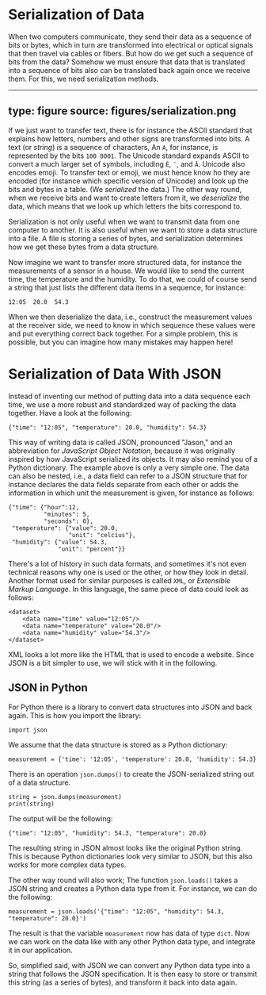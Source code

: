 # Serialization of Data

When two computers communicate, they send their data as a sequence of
bits or bytes, which in turn are transformed into electrical or optical
signals that then travel via cables or fibers. But how do we get such a
sequence of bits from the data? Somehow we must ensure that data that is
translated into a sequence of bits also can be translated back again
once we receive them. For this, we need serialization methods.

---
type: figure
source: figures/serialization.png
---

If we just want to transfer text, there is for instance the ASCII
standard that explains how letters, numbers and other signs are
transformed into bits. A text (or *string*) is a sequence of characters,
An `A`, for instance, is represented by the bits `100 0001`. The Unicode
standard expands ASCII to convert a much larger set of symbols,
including `Ê`, `¯`, and `Â`. Unicode also encodes emoji. To transfer
text or emoji, we must hence know ho they are encoded (for instance
which specific version of Unicode) and look up the bits and bytes in a
table. (We *serialized* the data.) The other way round, when we receive
bits and want to create letters from it, we *deserialize* the data,
which means that we look up which letters the bits correspond to.

Serialization is not only useful when we want to transmit data from one
computer to another. It is also useful when we want to store a data
structure into a file. A file is storing a series of bytes, and
serialization determines how we get these bytes from a data structure.

Now imagine we want to transfer more structured data, for instance the
measurements of a sensor in a house. We would like to send the current
time, the temperature and the humidity. To do that, we could of course
send a string that just lists the different data items in a sequence,
for instance:

	12:05  20.0  54.3

When we then deserialize the data, i.e., construct the measurement
values at the receiver side, we need to know in which sequence these
values were and put everything correct back together. For a simple
problem, this is possible, but you can imagine how many mistakes may
happen here!

# Serialization of Data With JSON

Instead of inventing our method of putting data into a data sequence
each time, we use a more robust and standardized way of packing the data
together. Have a look at the following:

	{"time": "12:05", "temperature": 20.0, "humidity": 54.3}

This way of writing data is called JSON, pronounced "Jason," and an
abbreviation for *JavaScript Object Notation*, because it was originally
inspired by how JavaScript serialized its objects. It may also remind
you of a Python dictionary. The example above is only a very simple one.
The data can also be nested, i.e., a data field can refer to a JSON
structure that for instance declares the data fields separate from each
other or adds the information in which unit the measurement is given,
for instance as follows:

	{"time": {"hour":12, 
			  "minutes": 5,
			  "seconds": 0}, 
	 "temperature": {"value": 20.0, 
					 "unit": "celcius"}, 
	 "humidity": {"value": 54.3, 
				  "unit": "percent"}}

There's a lot of history in such data formats, and sometimes it's not
even technical reasons why one is used or the other, or how they look in
detail. Another format used for similar purposes is called `XML`, or
*Extensible Markup Language*. In this language, the same piece of data
could look as follows:

	<dataset>
		<data name="time" value="12:05"/>
		<data name="temperature" value="20.0"/>
		<data name="humidity" value="54.3"/>
	</dataset>

XML looks a lot more like the HTML that is used to encode a website.
Since JSON is a bit simpler to use, we will stick with it in the
following.

## JSON in Python

For Python there is a library to convert data structures into JSON and
back again. This is how you import the library:

```bash
import json
```

We assume that the data structure is stored as a Python dictionary:

	measurement = {'time': '12:05', 'temperature': 20.0, 'humidity': 54.3}

There is an operation `json.dumps()` to create the JSON-serialized
string out of a data structure.

	string = json.dumps(measurement)
	print(string)

The output will be the following:

	{"time": "12:05", "humidity": 54.3, "temperature": 20.0}

The resulting string in JSON almost looks like the original Python
string. This is because Python dictionaries look very similar to JSON,
but this also works for more complex data types.

The other way round will also work; The function `json.loads()` takes a
JSON string and creates a Python data type from it. For instance, we can
do the following:

	measurement = json.loads('{"time": "12:05", "humidity": 54.3, "temperature": 20.0}')

The result is that the variable `measurement` now has data of type
`dict`. Now we can work on the data like with any other Python data
type, and integrate it in our application.

So, simplified said, with JSON we can convert any Python data type into
a string that follows the JSON specification. It is then easy to store
or transmit this string (as a series of bytes), and transform it back
into data again.